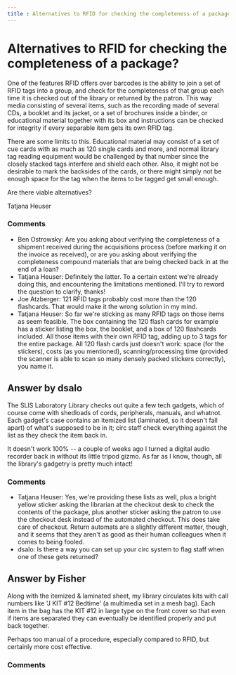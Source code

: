 ```yaml
---
title : Alternatives to RFID for checking the completeness of a package?
---
```

Alternatives to RFID for checking the completeness of a package?
=====================
One of the features RFID offers over barcodes is the ability to join a
set of RFID tags into a group, and check for the completeness of that
group each time it is checked out of the library or returned by the
patron. This way media consisting of several items, such as the
recording made of several CDs, a booklet and its jacket, or a set of
brochures inside a binder, or educational material together with its box
and instructions can be checked for integrity if every separable item
gets its own RFID tag.

There are some limits to this. Educational material may consist of a set
of cue cards with as much as 120 single cards and more, and normal
library tag reading equipment would be challenged by that number since
the closely stacked tags interfere and shield each other. Also, it might
not be desirable to mark the backsides of the cards, or there might
simply not be enough space for the tag when the items to be tagged get
small enough.

Are there viable alternatives?

Tatjana Heuser

### Comments ###
* Ben Ostrowsky: Are you asking about verifying the completeness of a shipment received
during the acquisitions process (before marking it on the invoice as
received), or are you asking about verifying the completeness compound
materials that are being checked back in at the end of a loan?
* Tatjana Heuser: Definitely the latter. To a certain extent we're already doing this, and
encountering the limitations mentioned. I'll try to reword the question
to clarify, thanks!
* Joe Atzberger: 121 RFID tags probably cost more than the 120 flashcards. That would
make it the wrong solution in my mind.
* Tatjana Heuser: So far we're sticking as many RFID tags on those items as seem feasible.
The box containing the 120 flash cards for example has a sticker listing
the box, the booklet, and a box of 120 flashcards included. All those
items with their own RFID tag, adding up to 3 tags for the entire
package. All 120 flash cards just doesn't work: space (for the
stickers), costs (as you mentioned), scanning/processing time (provided
the scanner is able to scan so many densely packed stickers correctly),
you name it.


Answer by dsalo
----------------
The SLIS Laboratory Library checks out quite a few tech gadgets, which
of course come with shedloads of cords, peripherals, manuals, and
whatnot. Each gadget's case contains an itemized list (laminated, so it
doesn't fall apart) of what's supposed to be in it; circ staff check
everything against the list as they check the item back in.

It doesn't work 100% -- a couple of weeks ago I turned a digital audio
recorder back in without its little tripod gizmo. As far as I know,
though, all the library's gadgetry is pretty much intact!

### Comments ###
* Tatjana Heuser: Yes, we're providing these lists as well, plus a bright yellow sticker
asking the librarian at the checkout desk to check the contents of the
package, plus another sticker asking the patron to use the checkout desk
instead of the automated checkout. This does take care of checkout.
Return automats are a slightly different matter, though, and it seems
that they aren't as good as their human colleagues when it comes to
being fooled.
* dsalo: Is there a way you can set up your circ system to flag staff when one of
these gets returned?

Answer by Fisher
----------------
Along with the itemized & laminated sheet, my library circulates kits
with call numbers like 'J KIT \#12 Bedtime' (a multimedia set in a mesh
bag). Each item in the bag has the KIT \#12 in large type on the front
cover so that even if items are separated they can eventually be
identified properly and put back together.

Perhaps too manual of a procedure, especially compared to RFID, but
certainly more cost effective.

### Comments ###

